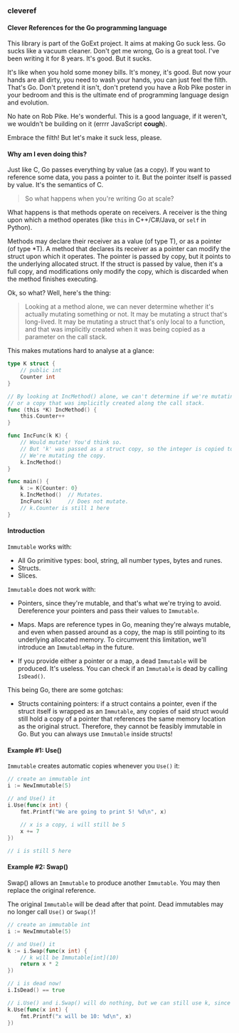 ### cleveref

#### Clever References for the Go programming language

This library is part of the GoExt project. It aims at making Go suck less. Go sucks like a vacuum cleaner.
Don't get me wrong, Go is a great tool. I've been writing it for 8 years. It's good. But it sucks.

It's like when you hold some money bills. It's money, it's good. But now your hands are all dirty, you need to wash your hands, you can just feel the filth.
That's Go. Don't pretend it isn't, don't pretend you have a Rob Pike poster in your bedroom and this is the ultimate end of programming language design and evolution.

No hate on Rob Pike. He's wonderful. This is a good language, if it weren't, we wouldn't be building on it (errrr JavaScript **cough**).

Embrace the filth! But let's make it suck less, please.

#### Why am I even doing this?

Just like C, Go passes everything by value (as a copy).
If you want to reference some data, you pass a pointer to it. But the pointer itself is passed by value.
It's the semantics of C.

> So what happens when you're writing Go at scale?

What happens is that methods operate on receivers. A receiver is the thing upon which a method operates (like `this` in C++/C#/Java, or `self` in Python).

Methods may declare their receiver as a value (of type T), or as a pointer (of type *T).
A method that declares its receiver as a pointer can modify the struct upon which it operates.
The pointer is passed by copy, but it points to the underlying allocated struct.
If the struct is passed by value, then it's a full copy, and modifications only modify the copy, which is discarded when the method finishes executing.

Ok, so what?
Well, here's the thing:

> Looking at a method alone, we can never determine whether it's actually mutating something or not. It may be mutating a struct that's long-lived. It may be mutating a struct that's only local to a function, and that was implicitly created when it was being copied as a parameter on the call stack.

This makes mutations hard to analyse at a glance:

```go
type K struct {
	// public int
	Counter int
}

// By looking at IncMethod() alone, we can't determine if we're mutating the original object,
// or a copy that was implicitly created along the call stack.
func (this *K) IncMethod() {
	this.Counter++
}

func IncFunc(k K) {
	// Would mutate! You'd think so.
	// But 'k' was passed as a struct copy, so the integer is copied too.
	// We're mutating the copy.
    k.IncMethod()
}

func main() {
	k := K{Counter: 0}
	k.IncMethod()  // Mutates.
	IncFunc(k)     // Does not mutate.
	// k.Counter is still 1 here
}
```

#### Introduction

`Immutable` works with:

- All Go primitive types: bool, string, all number types, bytes and runes.
- Structs.
- Slices.

`Immutable` does not work with:

- Pointers, since they're mutable, and that's what we're trying to avoid. Dereference your pointers and pass their values to `Immutable`.

- Maps. Maps are reference types in Go, meaning they're always mutable, and even when passed around as a copy, the map is still pointing to its underlying allocated memory. To circumvent this limitation, we'll introduce an `ImmutableMap` in the future.

- If you provide either a pointer or a map, a dead `Immutable` will be produced. It's useless. You can check if an `Immutable` is dead by calling `IsDead()`.

This being Go, there are some gotchas:

- Structs containing pointers: if a struct contains a pointer, even if the struct itself is wrapped as an `Immutable`, any copíes of said struct would still hold a copy of a pointer that references the same memory location as the original struct. Therefore, they cannot be feasibly immutable in Go. But you can always use `Immutable` inside structs!

#### Example #1: Use()

`Immutable` creates automatic copies whenever you `Use()` it:

```go
// create an immutable int
i := NewImmutable(5)

// and Use() it
i.Use(func(x int) {
	fmt.Printf("We are going to print 5! %d\n", x)
	
	// x is a copy, i will still be 5
	x += 7
}) 

// i is still 5 here
```

#### Example #2: Swap()

Swap() allows an `Immutable` to produce another `Immutable`. You may then replace the original reference.

The original `Immutable` will be dead after that point. Dead immutables may no longer call `Use()` or `Swap()`!

```go
// create an immutable int
i := NewImmutable(5)

// and Use() it
k := i.Swap(func(x int) {
	// k will be Immutable[int](10)
	return x * 2
}) 

// i is dead now!
i.IsDead() == true

// i.Use() and i.Swap() will do nothing, but we can still use k, since it's alive
k.Use(func(x int) {
	fmt.Printf("x will be 10: %d\n", x)
})
```
